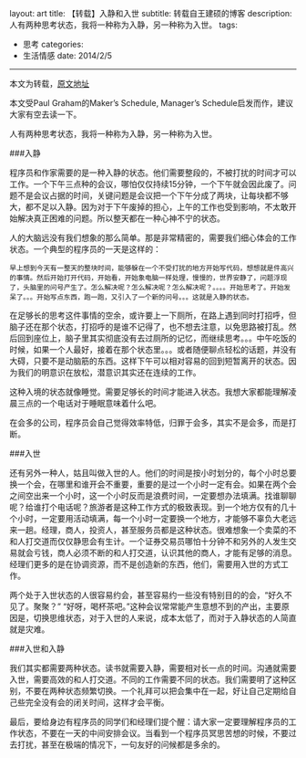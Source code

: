 layout: art
title: 【转载】入静和入世
subtitle: 转载自王建硕的博客
description: 人有两种思考状态，我将一种称为入静，另一种称为入世。
tags: 
- 思考
categories: 
- 生活情感
date: 2014/2/5
---
 
本文为转载，[原文地址](http://home.wangjianshuo.com/cn/20120801_eae-3.htm)

本文受Paul Graham的Maker’s Schedule, Manager’s Schedule启发而作，建议大家有空去读一下。

人有两种思考状态，我将一种称为入静，另一种称为入世。

###入静

程序员和作家需要的是一种入静的状态。他们需要整段的，不被打扰的时间才可以工作。一个下午三点种的会议，哪怕仅仅持续15分钟，一个下午就会因此废了。问题不是会议占据的时间，关键问题是会议把一个下午分成了两块，让每块都不够大，都不足以入静。因为对于下午废掉的担心，上午的工作也受到影响，不太敢开始解决真正困难的问题。所以整天都在一种心神不宁的状态。

人的大脑远没有我们想象的那么简单。那是非常精密的，需要我们细心体会的工作状态。一个典型的程序员的一天是这样的：

    早上想到今天有一整天的整块时间，能够躲在一个不受打扰的地方开始写代码，想想就是件高兴的事情。然后开始打开代码，开始看，开始象电脑一样处理，慢慢的，世界安静了，问题浮现了，头脑里的问号产生了。怎么解决呢？怎么解决呢？怎么解决呢？。。。。开始思考了。开始发呆了。。。开始写点东西，跑一跑，又引入了一个新的问号。。。这就是入静的状态。

在足够长的思考这件事情的空余，或许要上一下厕所，在路上遇到同时打招呼，但脑子还在那个状态，打招呼的是谁不记得了，也不想去注意，以免思路被打乱。然后回到座位上，脑子里其实彻底没有去过厕所的记忆，而继续思考。。。中午吃饭的时候，如果一个人最好，接着在那个状态里。。。或者随便聊点轻松的话题，并没有大碍，只要不是动脑筋的东西。这样下午可以相对容易的回到短暂离开的状态。因为我们的明意识在放松，潜意识其实还在连续的工作。

这种入境的状态就像睡觉。需要足够长的时间才能进入状态。我想大家都能理解凌晨三点的一个电话对于睡眠意味着什么吧。

在会多的公司，程序员会自己觉得效率特低，归罪于会多，其实不是会多，而是打断。

###入世

还有另外一种人，姑且叫做入世的人。他们的时间是按小时划分的，每个小时总要换一个会，在哪里和谁开会不重要，重要的是过一个小时一定有会。如果在两个会之间空出来一个小时，这一个小时反而是浪费时间，一定要想办法填满。找谁聊聊呢？给谁打个电话呢？旅游者是这种工作方式的极致表现。到一个地方仅有的几十个小时，一定要用活动填满，每一个小时一定要换一个地方，才能够不辜负大老远来一趟。经理，商人，投资人，甚至服务员都是这种状态。很难想象一个卖菜的不和人打交道而仅仅静思会有生计。一个证券交易员哪怕十分钟不和另外的人发生交易就会亏钱，商人必须不断的和人打交道，认识其他的商人，才能有足够的消息。经理们更多的是在协调资源，而不是创造新的东西，他们，需要用入世的方式工作。

两个处于入世状态的人很容易约会，甚至容易约一些没有特别目的的会，“好久不见了。聚聚？” “好呀，喝杯茶吧。”这种会议常常能产生意想不到的产出，主要原因是，切换思维状态，对于入世的人来说，成本太低了，而对于入静状态的人简直就是灾难。

###入世和入静

我们其实都需要两种状态。读书就需要入静，需要相对长一点的时间。沟通就需要入世，需要高效的和人打交道。不同的工作需要不同的状态。我们需要明了这种区别，不要在两种状态频繁切换。一个礼拜可以把会集中在一起，好让自己定期给自己些完全没有会的闭关时间，这样才会平衡。

最后，要给身边有程序员的同学们和经理们提个醒：请大家一定要理解程序员的工作状态，不要在一天的中间安排会议。当看到一个程序员冥思苦想的时候，不要过去打扰，甚至在极端的情况下，一句友好的问候都是多余的。
